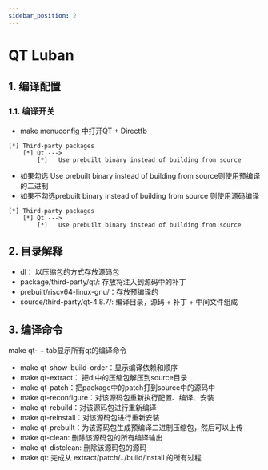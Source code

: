 ```yaml
---
sidebar_position: 2
---
```

#  QT Luban

## 1. 编译配置

### 1.1. 编译开关

- make menuconfig 中打开QT + Directfb

```
[*] Third-party packages
    [*] Qt --->
        [*]   Use prebuilt binary instead of building from source
```

- 如果勾选 Use prebuilt binary instead of building from source则使用预编译的二进制
- 如果不勾选prebuilt binary instead of building from source 则使用源码编译

```
[*] Third-party packages
    [*] Qt --->
        [*]   Use prebuilt binary instead of building from source
```

## 2. 目录解释

- dl： 以压缩包的方式存放源码包
- package/third-party/qt/: 存放将注入到源码中的补丁
- prebuilt/riscv64-linux-gnu/：存放预编译的
- source/third-party/qt-4.8.7/: 编译目录，源码 + 补丁 + 中间文件组成

## 3. 编译命令

make qt- + tab显示所有qt的编译命令

- make qt-show-build-order：显示编译依赖和顺序
- make qt-extract： 把dl中的压缩包解压到source目录
- make qt-patch：把package中的patch打到source中的源码中
- make qt-reconfigure：对该源码包重新执行配置、编译、安装
- make qt-rebuild：对该源码包进行重新编译
- make qt-reinstall：对该源码包进行重新安装
- make qt-prebuilt：为该源码包生成预编译二进制压缩包，然后可以上传
- make qt-clean: 删除该源码包的所有编译输出
- make qt-distclean: 删除该源码包的源码
- make qt: 完成从 extract/patch/../build/install 的所有过程


